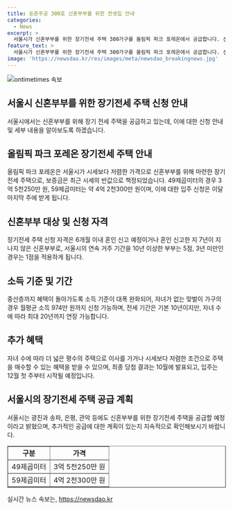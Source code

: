 ```yaml
---
title: 둔촌주공 300호 신혼부부를 위한 전셋집 안내
categories:
  - News
excerpt: >
  서울시가 신혼부부를 위한 장기전세 주택 300가구를 올림픽 파크 포레온에서 공급합니다. 신혼부부는 49㎡에 3억 5천250만 원, 59㎡에 약 4억 2천300만 원의 보증금으로 신청 가능하며, 혼인 신고 6개월 이내 혹은 7년 이내 혼인부부 대상입니다. 소득 기준은 월평균 974만 원까지이며, 자녀가 있을 경우 더 넓은 평수의 전세나 시세보다 저렴한 매수가 가능합니다. 최종 당첨 결과는 10월 발표되고, 12월부터 입주가 시작됩니다. 또한 광진, 송파, 은평, 관악 등에도 신혼부부를 위한 장기전세 주택을 공급할 예정입니다.
feature_text: >
  서울시가 신혼부부를 위한 장기전세 주택 300가구를 올림픽 파크 포레온에서 공급합니다. 신혼부부는 49㎡에 3억 5천250만 원, 59㎡에 약 4억 2천300만 원의 보증금으로 신청 가능하며, 혼인 신고 6개월 이내 혹은 7년 이내 혼인부부 대상입니다. 소득 기준은 월평균 974만 원까지이며, 자녀가 있을 경우 더 넓은 평수의 전세나 시세보다 저렴한 매수가 가능합니다. 최종 당첨 결과는 10월 발표되고, 12월부터 입주가 시작됩니다. 또한 광진, 송파, 은평, 관악 등에도 신혼부부를 위한 장기전세 주택을 공급할 예정입니다.
image: 'https://newsdao.kr/res/images/meta/newsdao_breakingnews.jpg'
---
```


<p><img src="https://newsdao.kr/res/images/meta/newsdao_breakingnews.jpg" alt="ontimetimes 속보" /></p>

<h2 data-ke-size="size26">서울시 신혼부부를 위한 장기전세 주택 신청 안내</h2>

<p data-ke-size="size16">서울시에서는 신혼부부를 위해 장기 전세 주택을 공급하고 있는데, 이에 대한 신청 안내 및 세부 내용을 알아보도록 하겠습니다.</p>

<h2 data-ke-size="size24">올림픽 파크 포레온 장기전세 주택 안내</h2>

<p data-ke-size="size16">올림픽 파크 포레온은 서울시가 시세보다 저렴한 가격으로 신혼부부를 위해 마련한 장기 전세 주택으로, 보증금은 최근 시세의 반값으로 책정되었습니다. 49제곱미터의 경우 3억 5천250만 원, 59제곱미터는 약 4억 2천300만 원이며, 이에 대한 입주 신청은 이달 마지막 주에 받게 됩니다.</p>

<h2 data-ke-size="size24">신혼부부 대상 및 신청 자격</h2>

<p data-ke-size="size16">장기전세 주택 신청 자격은 6개월 이내 혼인 신고 예정이거나 혼인 신고한 지 7년이 지나지 않은 신혼부부로, 서울시의 연속 거주 기간을 10년 이상한 부부는 5점, 3년 미만인 경우는 1점을 적용하게 됩니다.</p>

<h2 data-ke-size="size24">소득 기준 및 기간</h2>

<p data-ke-size="size16">중산층까지 혜택이 돌아가도록 소득 기준이 대폭 완화되어, 자녀가 없는 맞벌이 가구의 경우 월평균 소득 974만 원까지 신청 가능하며, 전세 기간은 기본 10년이지만, 자녀 수에 따라 최대 20년까지 연장 가능합니다.</p>

<h2 data-ke-size="size24">추가 혜택</h2>

<p data-ke-size="size16">자녀 수에 따라 더 넓은 평수의 주택으로 이사를 가거나 시세보다 저렴한 조건으로 주택을 매수할 수 있는 혜택을 받을 수 있으며, 최종 당첨 결과는 10월에 발표되고, 입주는 12월 첫 주부터 시작될 예정입니다.</p>

<h2 data-ke-size="size24">서울시의 장기전세 주택 공급 계획</h2>

<p data-ke-size="size16">서울시는 광진과 송파, 은평, 관악 등에도 신혼부부를 위한 장기전세 주택을 공급할 예정이라고 밝혔으며, 추가적인 공급에 대한 계획이 있는지 지속적으로 확인해보시기 바랍니다.</p>

<table style="width: 100%;" border="1">
<tbody>
<tr>
<td style="text-align: center; height: 17px;"><b>구분</b></td>
<td style="text-align: center; height: 17px;"><b>가격</b></td>
</tr>
<tr>
<td style="text-align: center; height: 17px;">49제곱미터</td>
<td style="text-align: center; height: 17px;">3억 5천250만 원</td>
</tr>
<tr>
<td style="text-align: center; height: 17px;">59제곱미터</td>
<td style="text-align: center; height: 17px;">4억 2천300만 원</td>
</tr>
</tbody>
</table>
실시간 뉴스 속보는, <a href="https://newsdao.kr" rel="dofollow">https://newsdao.kr</a>


